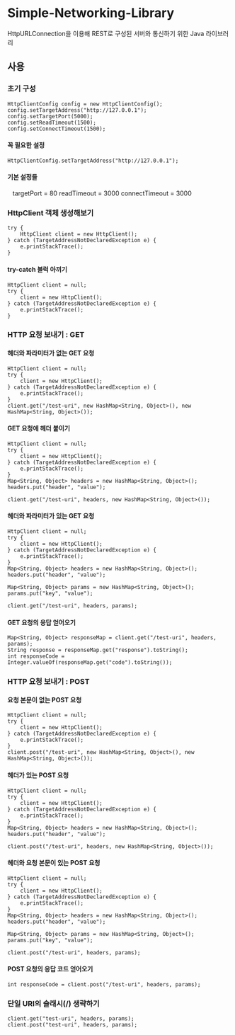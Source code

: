 # Simple-Networking-Library
HttpURLConnection을 이용해 REST로 구성된 서버와 통신하기 위한 Java 라이브러리

## 사용
### 초기 구성
	HttpClientConfig config = new HttpClientConfig();
	config.setTargetAddress("http://127.0.0.1");
	config.setTargetPort(5000);
	config.setReadTimeout(1500);
	config.setConnectTimeout(1500);
#### 꼭 필요한 설정
	HttpClientConfig.setTargetAddress("http://127.0.0.1");
#### 기본 설정들
    targetPort = 80
    readTimeout = 3000
    connectTimeout = 3000
### HttpClient 객체 생성해보기
	try {
		HttpClient client = new HttpClient();
	} catch (TargetAddressNotDeclaredException e) {
		e.printStackTrace();
	}
#### try-catch 블럭 아끼기
	HttpClient client = null;
	try {
		client = new HttpClient();
	} catch (TargetAddressNotDeclaredException e) {
		e.printStackTrace();
	}
### HTTP 요청 보내기 : GET
#### 헤더와 파라미터가 없는 GET 요청
	HttpClient client = null;
	try {
		client = new HttpClient();
	} catch (TargetAddressNotDeclaredException e) {
		e.printStackTrace();
	}
	client.get("/test-uri", new HashMap<String, Object>(), new HashMap<String, Object>());
#### GET 요청에 헤더 붙이기
	HttpClient client = null;
	try {
		client = new HttpClient();
	} catch (TargetAddressNotDeclaredException e) {
		e.printStackTrace();
	}
	Map<String, Object> headers = new HashMap<String, Object>();
	headers.put("header", "value");
	
	client.get("/test-uri", headers, new HashMap<String, Object>());
#### 헤더와 파라미터가 있는 GET 요청
	HttpClient client = null;
	try {
		client = new HttpClient();
	} catch (TargetAddressNotDeclaredException e) {
		e.printStackTrace();
	}
	Map<String, Object> headers = new HashMap<String, Object>();
	headers.put("header", "value");
	
	Map<String, Object> params = new HashMap<String, Object>();
	params.put("key", "value");
	
	client.get("/test-uri", headers, params);
#### GET 요청의 응답 얻어오기
	Map<String, Object> responseMap = client.get("/test-uri", headers, params);
	String response = responseMap.get("response").toString();
	int responseCode = Integer.valueOf(responseMap.get("code").toString());
### HTTP 요청 보내기 : POST
#### 요청 본문이 없는 POST 요청
	HttpClient client = null;
	try {
		client = new HttpClient();
	} catch (TargetAddressNotDeclaredException e) {
		e.printStackTrace();
	}
	client.post("/test-uri", new HashMap<String, Object>(), new HashMap<String, Object>());
#### 헤더가 있는 POST 요청
	HttpClient client = null;
	try {
		client = new HttpClient();
	} catch (TargetAddressNotDeclaredException e) {
		e.printStackTrace();
	}
	Map<String, Object> headers = new HashMap<String, Object>();
	headers.put("header", "value");
	
	client.post("/test-uri", headers, new HashMap<String, Object>());
#### 헤더와 요청 본문이 있는 POST 요청
	HttpClient client = null;
	try {
		client = new HttpClient();
	} catch (TargetAddressNotDeclaredException e) {
		e.printStackTrace();
	}
	Map<String, Object> headers = new HashMap<String, Object>();
	headers.put("header", "value");
	
	Map<String, Object> params = new HashMap<String, Object>();
	params.put("key", "value");
	
	client.post("/test-uri", headers, params);
#### POST 요청의 응답 코드 얻어오기
	int responseCode = client.post("/test-uri", headers, params);
### 단일 URI의 슬래시(/) 생략하기
	client.get("test-uri", headers, params);
	client.post("test-uri", headers, params);
